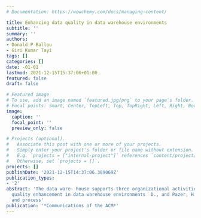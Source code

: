 ```yaml
---
# Documentation: https://wowchemy.com/docs/managing-content/

title: Enhancing data quality in data warehouse environments
subtitle: ''
summary: ''
authors:
- Donald P Ballou
- Giri Kumar Tayi
tags: []
categories: []
date: -01-01
lastmod: 2021-12-15T15:37:06+01:00
featured: false
draft: false

# Featured image
# To use, add an image named `featured.jpg/png` to your page's folder.
# Focal points: Smart, Center, TopLeft, Top, TopRight, Left, Right, BottomLeft, Bottom, BottomRight.
image:
  caption: ''
  focal_point: ''
  preview_only: false

# Projects (optional).
#   Associate this post with one or more of your projects.
#   Simply enter your project's folder or file name without extension.
#   E.g. `projects = ["internal-project"]` references `content/project/deep-learning/index.md`.
#   Otherwise, set `projects = []`.
projects: []
publishDate: '2021-12-15T14:37:06.389069Z'
publication_types:
- '2'
abstract: 'The data ware- house supports three organizational activities: pro- duction  data
  quality enhancement in data warehouse environments  D., and Pazer, H. Modeling data
  and process'
publication: '*Communications of the ACM*'
---
```

